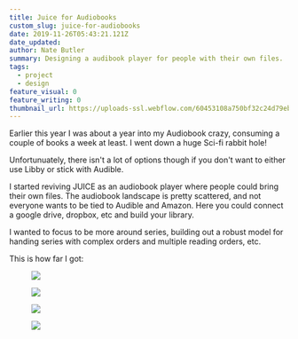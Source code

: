 ```yaml
---
title: Juice for Audiobooks
custom_slug: juice-for-audiobooks
date: 2019-11-26T05:43:21.121Z
date_updated:
author: Nate Butler
summary: Designing a audibook player for people with their own files.
tags:
  - project
  - design
feature_visual: 0
feature_writing: 0
thumbnail_url: https://uploads-ssl.webflow.com/60453108a750bf32c24d79eb/604bc4508d872f86d803efee_bling1.jpg
---
```


<p>Earlier this year I was about a year into my Audiobook crazy, consuming a couple of books a week at least. I went
  down a huge Sci-fi rabbit hole!&nbsp;</p>
<p>Unfortunuately, there isn't a lot of options though if you don't want to either use Libby or stick with Audible. </p>
<p>I&nbsp;started reviving JUICE&nbsp;as an audiobook player where people could bring their own files. The audiobook
  landscape is pretty scattered, and not everyone wants to be tied to Audible and Amazon. Here you could connect a
  google drive, dropbox, etc and build your library.</p>
<p>I wanted to focus to be more around series, building out a robust model for handing series with complex orders and
  multiple reading orders, etc.</p>
<p>This is how far I&nbsp;got:</p>
<figure class="w-richtext-figure-type-image w-richtext-align-fullwidth" style="max-width:1798px">
  <div><img
      src="https://uploads-ssl.webflow.com/60453108a750bf32c24d79eb/604bd1a1aa1b182021bb3eea_Screen%20Shot%202021-03-12%20at%2012.38.08%20PM.png"
      loading="lazy"></div>
</figure>
<figure class="w-richtext-figure-type-image w-richtext-align-fullwidth" style="max-width:1802px">
  <div><img
      src="https://uploads-ssl.webflow.com/60453108a750bf32c24d79eb/604bd1b27caca82c5ab5e9cb_Screen%20Shot%202021-03-12%20at%2012.38.18%20PM.png"
      loading="lazy"></div>
</figure>
<figure class="w-richtext-figure-type-image w-richtext-align-fullwidth" style="max-width:1856px">
  <div><img
      src="https://uploads-ssl.webflow.com/60453108a750bf32c24d79eb/604bd1c09c9a8b3b24dd96c0_Screen%20Shot%202021-03-12%20at%2012.38.30%20PM.png"
      loading="lazy"></div>
</figure>
<figure class="w-richtext-figure-type-image w-richtext-align-fullwidth" style="max-width:1760px">
  <div><img
      src="https://uploads-ssl.webflow.com/60453108a750bf32c24d79eb/604bd1cc55e121521c7bd0fe_Screen%20Shot%202021-03-12%20at%2012.39.14%20PM.png"
      loading="lazy"></div>
</figure>
